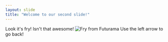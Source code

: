 ```yaml
---
layout: slide
title: "Welcome to our second slide!"
---
```

Look it's fry! Isn't that awesome!
![Fry from Futurama](https://i.pinimg.com/originals/c2/73/1d/c2731dea4191b182ecd8f18498562a84.jpg "Fry from Futurama")
Use the left arrow to go back!
